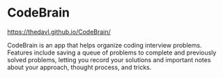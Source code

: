 # CodeBrain

https://thedavl.github.io/CodeBrain/

CodeBrain is an app that helps organize coding interview problems. Features include saving a queue of problems to complete and previously solved problems, letting you record your solutions and important notes about your approach, thought process, and tricks.

